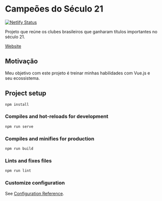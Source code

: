 # Campeões do Século 21

[![Netlify Status](https://api.netlify.com/api/v1/badges/5de8d7dc-93f6-49c0-984d-bbea4f788374/deploy-status)](https://app.netlify.com/sites/upbeat-stonebraker-5b481a/deploys)

Projeto que reúne os clubes brasileiros que ganharam títulos importantes no século 21.

[Website](https://campeoes-do-seculo-21.netlify.app/)

## Motivação

Meu objetivo com este projeto é treinar minhas habilidades com Vue.js e seu ecossistema.

## Project setup
```
npm install
```

### Compiles and hot-reloads for development
```
npm run serve
```

### Compiles and minifies for production
```
npm run build
```

### Lints and fixes files
```
npm run lint
```

### Customize configuration
See [Configuration Reference](https://cli.vuejs.org/config/).
